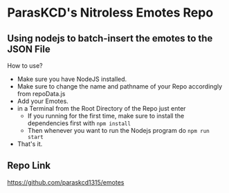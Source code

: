 # ParasKCD's Nitroless Emotes Repo

## Using nodejs to batch-insert the emotes to the JSON File

How to use?

- Make sure you have NodeJS installed.
- Make sure to change the name and pathname of your Repo accordingly from repoData.js
- Add your Emotes.
- in a Terminal from the Root Directory of the Repo just enter
  - If you running for the first time, make sure to install the dependencies first with `npm install`
  - Then whenever you want to run the Nodejs program do `npm run start`
- That's it.

## Repo Link

https://github.com/paraskcd1315/emotes
